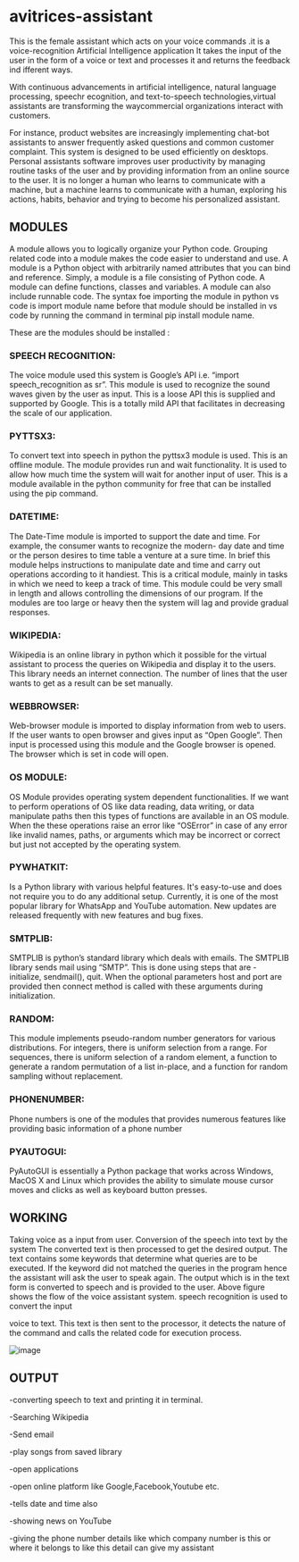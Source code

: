 # avitrices-assistant
This is the female assistant which acts on your  voice commands .it is  a voice-recognition Artificial Intelligence application
It takes the input of the user in the form of a voice or text and processes it and returns the feedback ind ifferent ways.

With continuous advancements in artificial intelligence, natural language processing, speechr ecognition, and text-to-speech technologies,virtual assistants are transforming the waycommercial organizations interact with customers.

For instance, product websites are increasingly implementing chat-bot assistants to answer frequently asked questions and common customer complaint. This system is designed to be used efficiently on desktops. Personal assistants software improves user productivity by managing routine tasks of the user and by providing information from an online source to the user. It is no longer a human who learns to communicate with a machine, but a machine learns to communicate with a human, exploring his actions, habits, behavior and trying to become his personalized assistant.

## MODULES

A module allows you to logically organize your Python code. Grouping related code into a module makes the code easier to understand and use. A module is a Python object with arbitrarily named attributes that you can bind and reference.
Simply, a module is a file consisting of Python code. A module can define functions, classes and variables. A module can also include runnable code.
The syntax foe importing the module in python vs code is import module name before that module should be installed in vs code by running the command in terminal pip install module name.

These are the modules should be installed :

### SPEECH RECOGNITION: 
The voice module used this system is Google’s API i.e. “import speech_recognition as sr”. This module is used to recognize the sound waves given by the user as input. This is a loose API this is supplied and supported by Google. This is a totally mild API that facilitates in decreasing the scale of our application.

### PYTTSX3: 
To convert text into speech in python the pyttsx3 module is used. This is an offline module. The module provides run and wait functionality. It is used to allow how much time the system will wait for another input of user. This is a module available in the python community for free that can be installed using the pip command.

### DATETIME: 
The Date-Time module is imported to support the date and time. For example, the consumer wants to recognize the modern- day date and time or the person desires to time table a venture at a sure time. In brief this module helps instructions to manipulate date and time and carry out operations according to it handiest. This is a critical module, mainly in tasks in which we need to keep a track of time. This module could be very small in length and allows controlling the dimensions of our program. If the modules are too large or heavy then the system will lag and provide gradual responses.

### WIKIPEDIA: 
Wikipedia is an online library in python which it possible for the virtual assistant to process the queries on Wikipedia and display it to the users. This library needs an internet connection. The number of lines that the user wants to get as a result can be set manually.

 ### WEBBROWSER: 
Web-browser module is imported to display information from web to users. If the user wants to open browser and gives input as “Open Google”. Then input is processed using this module and the Google browser is opened. The browser which is set in code will open.

### OS MODULE: 
OS Module provides operating system dependent functionalities. If we want to perform operations of OS like data reading, data writing, or data manipulate paths then this types of functions are available in an OS module. When the these operations raise an error like “OSError” in case of any error like invalid names, paths, or arguments which may be incorrect or correct but just not accepted by the operating system.

### PYWHATKIT:
Is a Python library with various helpful features. It's easy-to-use and does not require you to do any additional setup. Currently, it is one of the most popular library for WhatsApp and YouTube automation. New updates are released frequently with new features and bug fixes.

### SMTPLIB: 
SMTPLIB is python’s standard library which deals with emails. The SMTPLIB library sends mail using “SMTP”. This is done using steps that are - initialize, sendmail(), quit. When the optional parameters host and port are provided then connect method is called with these arguments during initialization.

### RANDOM:
This module implements pseudo-random number generators for various distributions. For integers, there is uniform selection from a range. For sequences, there is uniform selection of a random element, a function to generate a random permutation of a list in-place, and a function for random sampling without replacement.

### PHONENUMBER:
Phone numbers is one of the modules that provides numerous features like providing basic information of a phone number

### PYAUTOGUI:
PyAutoGUI is essentially a Python package that works across Windows, MacOS X and Linux which provides the ability to simulate mouse cursor moves and clicks as well as keyboard button presses.

## WORKING

Taking voice as a input from user. Conversion of the speech into text by the system The converted text is then processed to get the desired output.
The text contains some keywords that determine what queries are to be executed. If the keyword did not matched the queries in the program hence the assistant will ask the user to speak again. The output which is in the text form is converted to speech and is provided to the user. Above figure shows the flow of the voice assistant system. speech recognition is used to convert the input 

voice to text. This text is then sent to the processor, it detects the nature of the command and calls the related code for execution process.


![image](https://github.com/aaditeeshelke/avitrices-assistant/assets/135505964/0e6b9778-2245-4a64-9312-223db9c47a12)

## OUTPUT

-converting speech to text and printing it in terminal.

-Searching Wikipedia

-Send email

-play songs from saved library

-open applications

-open online platform like Google,Facebook,Youtube  etc.

-tells date and time also

-showing news on YouTube

-giving the phone number details like which company number is this or where it belongs to like this detail can give my assistant







